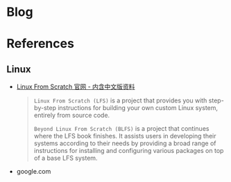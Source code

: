 # Blog

# References

## Linux

- [Linux From Scratch 官网 - 内含中文版资料](https://www.linuxfromscratch.org/)
  > `Linux From Scratch (LFS)` is a project that provides you with step-by-step instructions for building your own custom Linux system, entirely from source code.
  >
  > `Beyond Linux From Scratch (BLFS)` is a project that continues where the LFS book finishes. It assists users in developing their systems according to their needs by providing a broad range of instructions for installing and configuring various packages on top of a base LFS system.
- google.com
